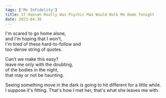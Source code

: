 ```yaml
---
tags: ['Ms Infidelity']
title: If Hannah Really Was Psychic Max Would Walk Me Home Tonight
date: 2023-04-30
---
```


I'm scared to go home alone,  
and I'm hoping that I won't,  
I'm tired of these hard-to-follow and  
too-dense string of quotes.

Can't we make this easy?  
leave me only with the doubting,  
of the bodies in the night,  
that may or not be haunting.

Seeing something move in the dark is going to hit different for a little while.  
I suppose it's fitting. That's how I met her, that's what she leaves me with.
